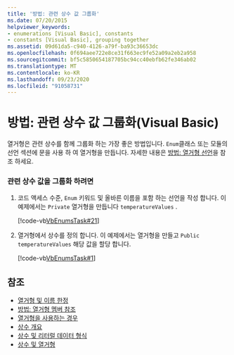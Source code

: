 ```yaml
---
title: '방법: 관련 상수 값 그룹화'
ms.date: 07/20/2015
helpviewer_keywords:
- enumerations [Visual Basic], constants
- constants [Visual Basic], grouping together
ms.assetid: 09d61da5-c940-4126-a79f-ba93c36653dc
ms.openlocfilehash: 0f694aee722e8ce31f663ec9fe52a09a2eb2a958
ms.sourcegitcommit: bf5c5850654187705bc94cc40ebfb62fe346ab02
ms.translationtype: MT
ms.contentlocale: ko-KR
ms.lasthandoff: 09/23/2020
ms.locfileid: "91058731"
---
```

# <a name="how-to-group-related-constant-values-together-visual-basic"></a>방법: 관련 상수 값 그룹화(Visual Basic)

열거형은 관련 상수를 함께 그룹화 하는 가장 좋은 방법입니다. `Enum`클래스 또는 모듈의 선언 섹션에 문을 사용 하 여 열거형을 만듭니다. 자세한 내용은 [방법: 열거형 선언](how-to-declare-enumerations.md)을 참조 하세요.  
  
### <a name="to-group-related-constant-values"></a>관련 상수 값을 그룹화 하려면  
  
1. 코드 액세스 수준, `Enum` 키워드 및 올바른 이름을 포함 하는 선언을 작성 합니다. 이 예제에서는 `Private` 열거형을 만듭니다 `temperatureValues` .  
  
     [!code-vb[VbEnumsTask#21](~/samples/snippets/visualbasic/VS_Snippets_VBCSharp/VbEnumsTask/VB/Class2.vb#21)]  
  
2. 열거형에서 상수를 정의 합니다. 이 예제에서는 열거형을 만들고 `Public` `temperatureValues` 해당 값을 할당 합니다.  
  
     [!code-vb[VbEnumsTask#1](~/samples/snippets/visualbasic/VS_Snippets_VBCSharp/VbEnumsTask/VB/Class2.vb#1)]  
  
## <a name="see-also"></a>참조

- [열거형 및 이름 한정](enumerations-and-name-qualification.md)
- [방법: 열거형 멤버 참조](how-to-refer-to-an-enumeration-member.md)
- [열거형을 사용하는 경우](when-to-use-an-enumeration.md)
- [상수 개요](constants-overview.md)
- [상수 및 리터럴 데이터 형식](constant-and-literal-data-types.md)
- [상수 및 열거형](../../../language-reference/constants-and-enumerations.md)
